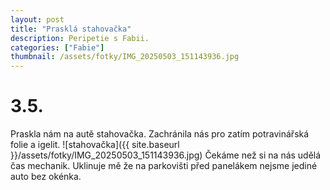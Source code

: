 ```yaml
---
layout: post
title: "Prasklá stahovačka"
description: Peripetie s Fabii.
categories: ["Fabie"]
thumbnail: /assets/fotky/IMG_20250503_151143936.jpg
---
```


# 3.5.
Praskla nám na autě stahovačka. Zachránila nás pro zatím potravinářská folie a igelit.
![stahovačka]({{ site.baseurl }}/assets/fotky/IMG_20250503_151143936.jpg)
Čekáme než si na nás udělá čas mechanik. Uklinuje mě že na parkovišti před panelákem nejsme jediné auto bez okénka. 
